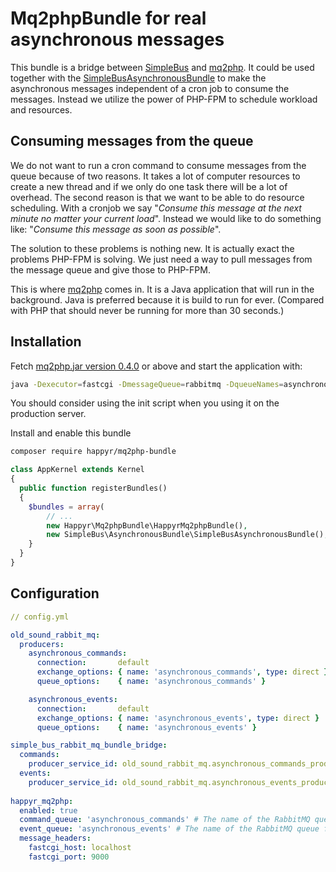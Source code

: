 # Mq2phpBundle for real asynchronous messages

This bundle is a bridge between [SimpleBus](http://simplebus.github.io/MessageBus/) and [mq2php](https://github.com/Happyr/mq2php). 
It could be used together with the [SimpleBusAsynchronousBundle](http://simplebus.github.io/AsynchronousBundle/doc/getting_started.html)
to make the asynchronous messages independent of a cron job to consume the messages. Instead we utilize the 
power of PHP-FPM to schedule workload and resources. 

## Consuming messages from the queue

We do not want to run a cron command to consume messages from the queue because of two reasons. It takes a lot of 
computer resources to create a new thread and if we only do one task there will be a lot of overhead. The second reason
is that we want to be able to do resource scheduling. With a cronjob we say "*Consume this message at the next minute no
matter your current load*". Instead we would like to do something like: "*Consume this message as soon as possible*".

The solution to these problems is nothing new. It is actually exact the problems PHP-FPM is solving. We just need a way to 
pull messages from the message queue and give those to PHP-FPM. 

This is where [mq2php](https://github.com/Happyr/mq2php) comes in. It is a Java application that will run in the 
background. Java is preferred because it is build to run for ever. (Compared with PHP that should never be running for
 more than 30 seconds.)

## Installation

Fetch [mq2php.jar version 0.4.0](https://github.com/Happyr/mq2php/releases) or above and 
start the application with: 
```bash
java -Dexecutor=fastcgi -DmessageQueue=rabbitmq -DqueueNames=asynchronous_commands,asynchronous_events -jar mq2php.jar
```

You should consider using the init script when you using it on the production server. 

Install and enable this bundle

```bash
composer require happyr/mq2php-bundle
```

```php
class AppKernel extends Kernel
{
  public function registerBundles()
  {
    $bundles = array(
        // ...
        new Happyr\Mq2phpBundle\HappyrMq2phpBundle(),
        new SimpleBus\AsynchronousBundle\SimpleBusAsynchronousBundle(),
    }
  }
}
```

## Configuration

```yaml
// config.yml

old_sound_rabbit_mq:
  producers:
    asynchronous_commands:
      connection:       default
      exchange_options: { name: 'asynchronous_commands', type: direct }
      queue_options:    { name: 'asynchronous_commands' }

    asynchronous_events:
      connection:       default
      exchange_options: { name: 'asynchronous_events', type: direct }
      queue_options:    { name: 'asynchronous_events' }

simple_bus_rabbit_mq_bundle_bridge:
  commands:
    producer_service_id: old_sound_rabbit_mq.asynchronous_commands_producer
  events:
    producer_service_id: old_sound_rabbit_mq.asynchronous_events_producer
    
happyr_mq2php:
  enabled: true
  command_queue: 'asynchronous_commands' # The name of the RabbitMQ queue for commands
  event_queue: 'asynchronous_events' # The name of the RabbitMQ queue for events
  message_headers: 
    fastcgi_host: localhost
    fastcgi_port: 9000
```    
